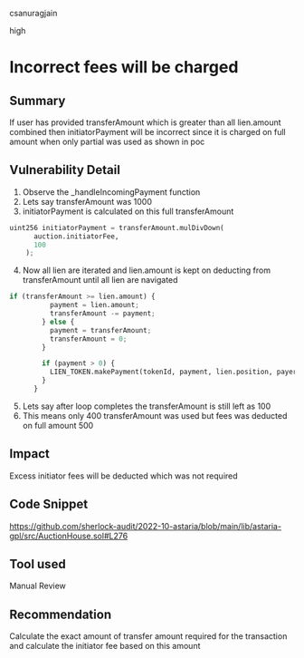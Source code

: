 csanuragjain

high

# Incorrect fees will be charged

## Summary
If user has provided transferAmount which is greater than all lien.amount combined then initiatorPayment will be incorrect since it is charged on full amount when only partial was used as shown in poc

## Vulnerability Detail
1. Observe the _handleIncomingPayment function
2. Lets say transferAmount was 1000
3. initiatorPayment is calculated on this full transferAmount

```python
uint256 initiatorPayment = transferAmount.mulDivDown(
      auction.initiatorFee,
      100
    ); 
```

4. Now all lien are iterated and lien.amount is kept on deducting from transferAmount until all lien are navigated

```python
if (transferAmount >= lien.amount) {
          payment = lien.amount;
          transferAmount -= payment;
        } else {
          payment = transferAmount;
          transferAmount = 0;
        }

        if (payment > 0) {
          LIEN_TOKEN.makePayment(tokenId, payment, lien.position, payer);
        }
      }
```

5. Lets say after loop completes the transferAmount is still left as 100 
6. This means only 400 transferAmount was used but fees was deducted on full amount 500

## Impact
Excess initiator fees will be deducted which was not required

## Code Snippet
https://github.com/sherlock-audit/2022-10-astaria/blob/main/lib/astaria-gpl/src/AuctionHouse.sol#L276

## Tool used
Manual Review

## Recommendation
Calculate the exact amount of transfer amount required for the transaction and calculate the initiator fee based on this amount